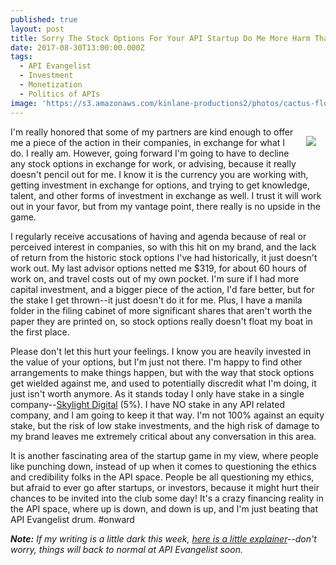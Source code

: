 ```yaml
---
published: true
layout: post
title: Sorry The Stock Options For Your API Startup Do Me More Harm Than Good
date: 2017-08-30T13:00:00.000Z
tags:
  - API Evangelist
  - Investment
  - Monetization
  - Politics of APIs
image: 'https://s3.amazonaws.com/kinlane-productions2/photos/cactus-flower.jpg'
---
```

<p><img src="https://s3.amazonaws.com/kinlane-productions2/photos/cactus-flower.jpg" align="right" with="40%" style="padding: 15px;" /></p>I'm really honored that some of my partners are kind enough to offer me a piece of the action in their companies, in exchange for what I do. I really am. However, going forward I'm going to have to decline any stock options in exchange for work, or advising, because it really doesn't pencil out for me. I know it is the currency you are working with, getting investment in exchange for options, and trying to get knowledge, talent, and other forms of investment in exchange as well. I trust it will work out in your favor, but from my vantage point, there really is no upside in the game.

I regularly receive accusations of having and agenda because of real or perceived interest in companies, so with this hit on my brand, and the lack of return from the historic stock options I've had historically, it just doesn't work out. My last advisor options netted me $319, for about 60 hours of work on, and travel costs out of my own pocket. I'm sure if I had more capital investment, and a bigger piece of the action, I'd fare better, but for the stake I get thrown--it just doesn't do it for me. Plus, I have a manila folder in the filing cabinet of more significant shares that aren't worth the paper they are printed on, so stock options really doesn't float my boat in the first place.

Please don't let this hurt your feelings. I know you are heavily invested in the value of your options, but I'm just not there. I'm happy to find other arrangements to make things happen, but with the way that stock options get wielded against me, and used to potentially discredit what I'm doing, it just isn't worth anymore. As it stands today I only have stake in a single company--[Skylight Digital](https://skylight.digital/) (5%). I have NO stake in any API related company, and I am going to keep it that way. I'm not 100% against an equity stake, but the risk of low stake investments, and the high risk of damage to my brand leaves me extremely critical about any conversation in this area.

It is another fascinating area of the startup game in my view, where people like punching down, instead of up when it comes to questioning the ethics and credibility folks in the API space. People be all questioning my ethics, but afraid to ever go after startups, or investors, because it might hurt their chances to be invited into the club some day! It's a crazy financing reality in the API space, where up is down, and down is up, and I'm just beating that API Evangelist drum. #onward

_**Note:** If my writing is a little dark this week, [here is a little explainer](http://apievangelist.com/2017/08/28/api-rant-vs-api-research/)--don't worry, things will back to normal at API Evangelist soon._
